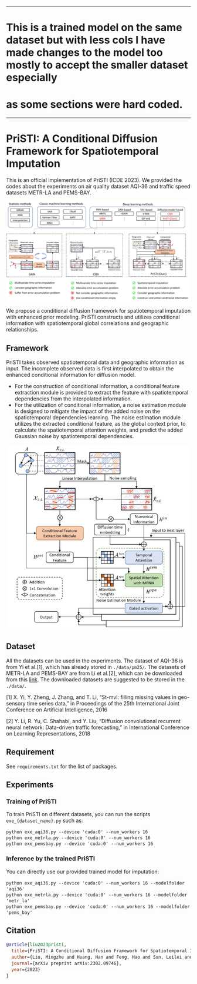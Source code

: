 
------------------------------------------------------------------------------------------------------------------------------------------------------

# This is a trained model on the same dataset but with less cols I have made changes to the model too mostly to accept the smaller dataset especially
# as some sections were hard coded.

------------------------------------------------------------------------------------------------------------------------------------------------------
# PriSTI: A Conditional Diffusion Framework for Spatiotemporal Imputation

This is an official implementation of PriSTI (ICDE 2023). We provided the codes about the experiments on air quality dataset AQI-36 and traffic speed datasets METR-LA and PEMS-BAY.

![The motivation of our proposed methods.](figure/motivation.jpg "The motivation of our proposed methods")

We propose a conditional diffusion framework for spatiotemporal imputation with enhanced prior modeling. PriSTI constructs and utilizes conditional information with spatiotemporal global correlations and geographic relationships. 

## Framework

PriSTI takes observed spatiotemporal data and geographic information as input. 
The incomplete observed data is first interpolated to obtain the enhanced conditional information for diffusion model. 
- For the construction of conditional information, a conditional feature extraction module is provided
to extract the feature with spatiotemporal dependencies from the interpolated information. 
- For the utilization of conditional information, a noise estimation module is designed to mitigate the impact of the added
noise on the spatiotemporal dependencies learning. The noise estimation module utilizes the extracted conditional feature,
as the global context prior, to calculate the spatiotemporal attention weights, and predict the added Gaussian noise by
spatiotemporal dependencies. 

![The framework of PriSTI.](figure/framework.jpg "The motivation of our proposed methods")


## Dataset

All the datasets can be used in the experiments. The dataset of AQI-36 is from Yi et al.[1], which has already stored in `./data/pm25/`. 
The datasets of METR-LA and PEMS-BAY are from Li et al.[2], which can be downloaded from this [link](https://mega.nz/folder/Ei4SBRYD#ZjOinn0CzFPkiE_V9yVhJw).
The downloaded datasets are suggested to be stored in the `./data/`.

[1] X. Yi, Y. Zheng, J. Zhang, and T. Li, “St-mvl: filling missing values in geo-sensory time series data,” in Proceedings of the 25th International Joint Conference on Artificial Intelligence, 2016

[2] Y. Li, R. Yu, C. Shahabi, and Y. Liu, “Diffusion convolutional recurrent neural network: Data-driven traffic forecasting,” in International Conference on Learning Representations, 2018

## Requirement

See `requirements.txt` for the list of packages.

## Experiments

### Training of PriSTI

To train PriSTI on different datasets, you can run the scripts `exe_{dataset_name}.py` such as:
```
python exe_aqi36.py --device 'cuda:0' --num_workers 16
python exe_metrla.py --device 'cuda:0' --num_workers 16
python exe_pemsbay.py --device 'cuda:0' --num_workers 16
```

### Inference by the trained PriSTI

You can directly use our provided trained model for imputation:
```
python exe_aqi36.py --device 'cuda:0' --num_workers 16 --modelfolder 'aqi36'
python exe_metrla.py --device 'cuda:0' --num_workers 16 --modelfolder 'metr_la'
python exe_pemsbay.py --device 'cuda:0' --num_workers 16 --modelfolder 'pems_bay'
```

## Citation

```bibtex
@article{liu2023pristi,
  title={PriSTI: A Conditional Diffusion Framework for Spatiotemporal Imputation},
  author={Liu, Mingzhe and Huang, Han and Feng, Hao and Sun, Leilei and Du, Bowen and Fu, Yanjie},
  journal={arXiv preprint arXiv:2302.09746},
  year={2023}
}
```




